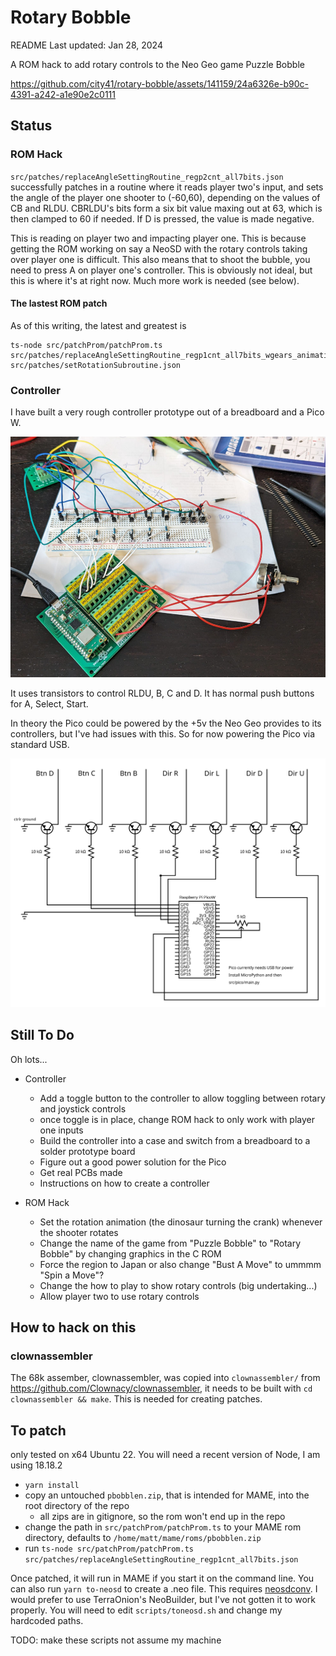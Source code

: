 # Rotary Bobble

README Last updated: Jan 28, 2024

A ROM hack to add rotary controls to the Neo Geo game Puzzle Bobble

https://github.com/city41/rotary-bobble/assets/141159/24a6326e-b90c-4391-a242-a1e90e2c0111

## Status

### ROM Hack

`src/patches/replaceAngleSettingRoutine_regp2cnt_all7bits.json` successfully patches in a routine where it reads player two's input, and sets the angle of the player one shooter to (-60,60), depending on the values of CB and RLDU. CBRLDU's bits form a six bit value maxing out at 63, which is then clamped to 60 if needed. If D is pressed, the value is made negative.

This is reading on player two and impacting player one. This is because getting the ROM working on say a NeoSD with the rotary controls taking over player one is difficult. This also means that to shoot the bubble, you need to press A on player one's controller. This is obviously not ideal, but this is where it's at right now. Much more work is needed (see below).

#### The lastest ROM patch

As of this writing, the latest and greatest is

```
ts-node src/patchProm/patchProm.ts src/patches/replaceAngleSettingRoutine_regp1cnt_all7bits_wgears_animation.json src/patches/setRotationSubroutine.json
```

### Controller

I have built a very rough controller prototype out of a breadboard and a Pico W.

![controller prototype](https://github.com/city41/rotary-bobble/blob/main/controllerPrototype.jpg?raw=true)

It uses transistors to control RLDU, B, C and D. It has normal push buttons for A, Select, Start.

In theory the Pico could be powered by the +5v the Neo Geo provides to its controllers, but I've had issues with this. So for now powering the Pico via standard USB.

![controller schematic](https://github.com/city41/rotary-bobble/blob/main/controllerSchematic.svg?raw=true)

## Still To Do

Oh lots...

- Controller

  - Add a toggle button to the controller to allow toggling between rotary and joystick controls
  - once toggle is in place, change ROM hack to only work with player one inputs
  - Build the controller into a case and switch from a breadboard to a solder prototype board
  - Figure out a good power solution for the Pico
  - Get real PCBs made
  - Instructions on how to create a controller

- ROM Hack
  - Set the rotation animation (the dinosaur turning the crank) whenever the shooter rotates
  - Change the name of the game from "Puzzle Bobble" to "Rotary Bobble" by changing graphics in the C ROM
  - Force the region to Japan or also change "Bust A Move" to ummmm "Spin a Move"?
  - Change the how to play to show rotary controls (big undertaking...)
  - Allow player two to use rotary controls

## How to hack on this

### clownassembler

The 68k assember, clownassembler, was copied into `clownassembler/` from https://github.com/Clownacy/clownassembler,
it needs to be built with `cd clownassembler && make`. This is needed for creating patches.

## To patch

only tested on x64 Ubuntu 22. You will need a recent version of Node, I am using 18.18.2

- `yarn install`
- copy an untouched `pbobblen.zip`, that is intended for MAME, into the root directory of the repo
  - all zips are in gitignore, so the rom won't end up in the repo
- change the path in `src/patchProm/patchProm.ts` to your MAME rom directory, defaults to `/home/matt/mame/roms/pbobblen.zip`
- run `ts-node src/patchProm/patchProm.ts src/patches/replaceAngleSettingRoutine_regp1cnt_all7bits.json`

Once patched, it will run in MAME if you start it on the command line. You can also run `yarn to-neosd` to create a .neo file. This requires [neosdconv](https://github.com/city41/neosdconv). I would prefer to use TerraOnion's NeoBuilder, but I've not gotten it to work properly. You will need to edit `scripts/toneosd.sh` and change my hardcoded paths.

TODO: make these scripts not assume my machine
